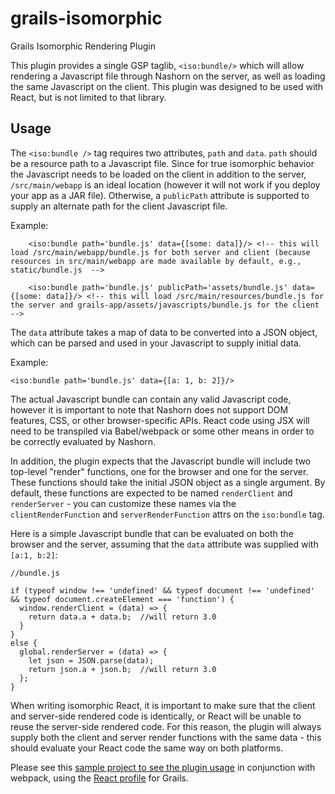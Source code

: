 # grails-isomorphic
Grails Isomorphic Rendering Plugin

This plugin provides a single GSP taglib, `<iso:bundle/>` which will allow rendering a Javascript file through Nashorn on the server, as well as loading the same Javascript on the client. This plugin was designed to be used with React, but is not limited to that library.

## Usage
The `<iso:bundle />` tag requires two attributes, `path` and `data`. `path` should be a resource path to a Javascript file. Since for true isomorphic behavior the Javascript needs to be loaded on the client in addition to the server, `/src/main/webapp` is an ideal location (however it will not work if you deploy your app as a JAR file). Otherwise, a `publicPath` attribute is supported to supply an alternate path for the client Javascript file.

Example: 

```
    <iso:bundle path='bundle.js' data={[some: data]}/> <!-- this will load /src/main/webapp/bundle.js for both server and client (because resources in src/main/webapp are made available by default, e.g., static/bundle.js  -->
    
    <iso:bundle path='bundle.js' publicPath='assets/bundle.js' data={[some: data]}/> <!-- this will load /src/main/resources/bundle.js for the server and grails-app/assets/javascripts/bundle.js for the client  -->
```

The `data` attribute takes a map of data to be converted into a JSON object, which can be parsed and used in your Javascript to supply initial data. 

Example: 

`<iso:bundle path='bundle.js' data={[a: 1, b: 2]}/>`

The actual Javascript bundle can contain any valid Javascript code, however it is important to note that Nashorn does not support DOM features, CSS, or other browser-specific APIs. React code using JSX will need to be transpiled via Babel/webpack or some other means in order to be correctly evaluated by Nashorn. 

In addition, the plugin expects that the Javascript bundle will include two top-level "render" functions, one for the browser and one for the server. These functions should take the initial JSON object as a single argument. By default, these functions are expected to be named `renderClient` and `renderServer` - you can customize these names via the `clientRenderFunction` and `serverRenderFunction` attrs on the `iso:bundle` tag.

Here is a simple Javascript bundle that can be evaluated on both the browser and the server, assuming that the `data` attribute was supplied with `[a:1, b:2]`:

```
//bundle.js

if (typeof window !== 'undefined' && typeof document !== 'undefined' && typeof document.createElement === 'function') {
  window.renderClient = (data) => {
    return data.a + data.b;  //will return 3.0
  }
}
else {
  global.renderServer = (data) => {
    let json = JSON.parse(data);
    return json.a + json.b;  //will return 3.0
  };
}
```

When writing isomorphic React, it is important to make sure that the client and server-side rendered code is identically, or React will be unable to reuse the server-side rendered code. For this reason, the plugin will always supply both the client and server render functions with the same data - this should evaluate your React code the same way on both platforms.

Please see this [sample project to see the plugin usage](https://github.com/ZacharyKlein/grails-isomorphic-react) in conjunction with webpack, using the [React profile](https://github.com/grails-profiles/react) for Grails. 